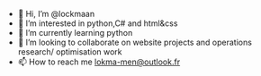 - 👋 Hi, I’m @lockmaan
- 👀 I’m interested in python,C# and html&css
- 🌱 I’m currently learning python
- 💞️ I’m looking to collaborate on website projects and operations research/ optimisation work
- 📫 How to reach me lokma-men@outlook.fr

<!---
lockmaan/lockmaan is a ✨ special ✨ repository because its `README.md` (this file) appears on your GitHub profile.
You can click the Preview link to take a look at your changes.
--->
